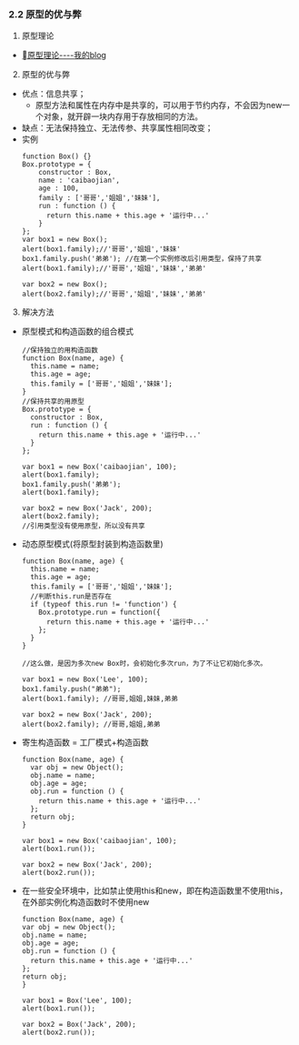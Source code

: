 ### 2.2 原型的优与弊

1. 原型理论
  
  * [原型理论----我的blog](https://www.jianshu.com/p/a699092d3fbd)

2. 原型的优与弊
  * 优点：信息共享；
    * 原型方法和属性在内存中是共享的，可以用于节约内存，不会因为new一个对象，就开辟一块内存用于存放相同的方法。
  * 缺点：无法保持独立、无法传参、共享属性相同改变；
  * 实例
    ```
    function Box() {}
    Box.prototype = {
        constructor : Box,
        name : 'caibaojian',
        age : 100,
        family : ['哥哥','姐姐','妹妹'],
        run : function () {
          return this.name + this.age + '运行中...'
        }
    };
    var box1 = new Box();
    alert(box1.family);//'哥哥','姐姐','妹妹'
    box1.family.push('弟弟'); //在第一个实例修改后引用类型，保持了共享
    alert(box1.family);//'哥哥','姐姐','妹妹','弟弟'

    var box2 = new Box();
    alert(box2.family);//'哥哥','姐姐','妹妹','弟弟'
    ```  

3. 解决方法
  * 原型模式和构造函数的组合模式
    ```
    //保持独立的用构造函数
    function Box(name, age) { 
      this.name = name;
      this.age = age;
      this.family = ['哥哥','姐姐','妹妹'];
    }
    //保持共享的用原型
    Box.prototype = { 
      constructor : Box,
      run : function () {
        return this.name + this.age + '运行中...'
      }
    };

    var box1 = new Box('caibaojian', 100);
    alert(box1.family);
    box1.family.push('弟弟');
    alert(box1.family);

    var box2 = new Box('Jack', 200);
    alert(box2.family); 
    //引用类型没有使用原型，所以没有共享
    ``` 
  * 动态原型模式(将原型封装到构造函数里)  
    ```
    function Box(name, age) {
      this.name = name;
      this.age = age;
      this.family = ['哥哥','姐姐','妹妹'];
      //判断this.run是否存在
      if (typeof this.run != 'function') { 
        Box.prototype.run = function({
          return this.name + this.age + '运行中...'
        };
      }
    }

    //这么做，是因为多次new Box时，会初始化多次run，为了不让它初始化多次。

    var box1 = new Box('Lee', 100);
    box1.family.push("弟弟");
    alert(box1.family); //哥哥,姐姐,妹妹,弟弟

    var box2 = new Box('Jack', 200);
    alert(box2.family); //哥哥,姐姐,弟弟
    ```
  * 寄生构造函数 = 工厂模式+构造函数
      ```
      function Box(name, age) {
        var obj = new Object();
        obj.name = name;
        obj.age = age;
        obj.run = function () {
          return this.name + this.age + '运行中...'
        };
        return obj;
      }

      var box1 = new Box('caibaojian', 100);
      alert(box1.run());

      var box2 = new Box('Jack', 200);
      alert(box2.run());
      ```
  * 在一些安全环境中，比如禁止使用this和new，即在构造函数里不使用this，在外部实例化构造函数时不使用new  
    ```
    function Box(name, age) {
    var obj = new Object();
    obj.name = name;
    obj.age = age;
    obj.run = function () {
      return this.name + this.age + '运行中...'
    };
    return obj;
    }

    var box1 = Box('Lee', 100);
    alert(box1.run());

    var box2 = Box('Jack', 200);
    alert(box2.run());
    ```
